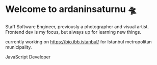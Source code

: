 # Welcome to ardaninsaturnu 🛸

Staff Software Engineer, previously a photographer and visual artist. Frontend dev is my focus, but always up for learning new things.

currently working on https://bio.ibb.istanbul/ for Istanbul metropolitan municipality.

<i class="cib-javascript"></i> JavaScript Developer
